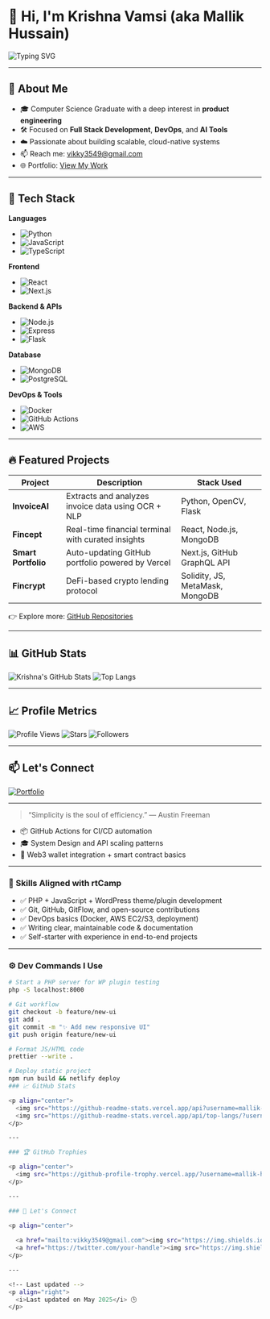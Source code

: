 # 👋 Hi, I'm Krishna Vamsi (aka Mallik Hussain)

![Typing SVG](https://readme-typing-svg.demolab.com?font=Fira+Code&size=22&pause=1000&center=true&vCenter=true&width=700&lines=Engineer+%7C+Problem+Solver+%7C+Tech+Explorer;Building+impactful+products+with+clean+code;Learning+relentlessly%2C+shipping+consistently)

---

## 🚀 About Me

- 🎓 Computer Science Graduate with a deep interest in **product engineering**
- 🛠 Focused on **Full Stack Development**, **DevOps**, and **AI Tools**
- ☁️ Passionate about building scalable, cloud-native systems
- 📫 Reach me: [vikky3549@gmail.com](mailto:vikky3549@gmail.com)
- 🌐 Portfolio: [View My Work](https://vikky3549.wixsite.com/my-site-1)

---

## 🧠 Tech Stack

**Languages**
- ![Python](https://img.shields.io/badge/-Python-3776AB?style=flat&logo=python&logoColor=white)
- ![JavaScript](https://img.shields.io/badge/-JavaScript-F7DF1E?style=flat&logo=javascript&logoColor=black)
- ![TypeScript](https://img.shields.io/badge/-TypeScript-3178C6?style=flat&logo=typescript&logoColor=white)

**Frontend**
- ![React](https://img.shields.io/badge/-React-61DAFB?style=flat&logo=react&logoColor=black)
- ![Next.js](https://img.shields.io/badge/-Next.js-000000?style=flat&logo=next.js)

**Backend & APIs**
- ![Node.js](https://img.shields.io/badge/-Node.js-339933?style=flat&logo=node.js&logoColor=white)
- ![Express](https://img.shields.io/badge/-Express.js-000000?style=flat&logo=express&logoColor=white)
- ![Flask](https://img.shields.io/badge/-Flask-000000?style=flat&logo=flask)

**Database**
- ![MongoDB](https://img.shields.io/badge/-MongoDB-4EA94B?style=flat&logo=mongodb&logoColor=white)
- ![PostgreSQL](https://img.shields.io/badge/-PostgreSQL-336791?style=flat&logo=postgresql&logoColor=white)

**DevOps & Tools**
- ![Docker](https://img.shields.io/badge/-Docker-2496ED?style=flat&logo=docker&logoColor=white)
- ![GitHub Actions](https://img.shields.io/badge/-GitHub%20Actions-2088FF?style=flat&logo=github-actions&logoColor=white)
- ![AWS](https://img.shields.io/badge/-AWS-232F3E?style=flat&logo=amazon-aws)

---

## 🔥 Featured Projects

| Project         | Description                                                        | Stack Used                      |
|----------------|--------------------------------------------------------------------|---------------------------------|
| **InvoiceAI**   | Extracts and analyzes invoice data using OCR + NLP                | Python, OpenCV, Flask           |
| **Fincept**     | Real-time financial terminal with curated insights                | React, Node.js, MongoDB         |
| **Smart Portfolio** | Auto-updating GitHub portfolio powered by Vercel               | Next.js, GitHub GraphQL API     |
| **Fincrypt**    | DeFi-based crypto lending protocol                                 | Solidity, JS, MetaMask, MongoDB |

👉 Explore more: [GitHub Repositories](https://github.com/mallik-hussain?tab=repositories)

---

## 📊 GitHub Stats

![Krishna's GitHub Stats](https://github-readme-stats.vercel.app/api?username=mallik-hussain&show_icons=true&theme=radical&hide_border=true)
![Top Langs](https://github-readme-stats.vercel.app/api/top-langs/?username=mallik-hussain&layout=compact&theme=radical)

---

## 📈 Profile Metrics

![Profile Views](https://komarev.com/ghpvc/?username=mallik-hussain&style=flat)
![Stars](https://img.shields.io/github/stars/mallik-hussain?style=social)
![Followers](https://img.shields.io/github/followers/mallik-hussain?label=Follow&style=social)

---

## 📫 Let's Connect


[![Portfolio](https://img.shields.io/badge/-My%20Portfolio-informational?style=flat&logo=web&logoColor=white&color=0abde3)](https://vikky3549.wixsite.com/my-site-1)

---

> “Simplicity is the soul of efficiency.” — Austin Freeman
- 📦 GitHub Actions for CI/CD automation
- 🎓 System Design and API scaling patterns
- 🔐 Web3 wallet integration + smart contract basics

---

### 💼 Skills Aligned with rtCamp

- ✅ PHP + JavaScript + WordPress theme/plugin development
- ✅ Git, GitHub, GitFlow, and open-source contributions
- ✅ DevOps basics (Docker, AWS EC2/S3, deployment)
- ✅ Writing clear, maintainable code & documentation
- ✅ Self-starter with experience in end-to-end projects

---

### ⚙️ Dev Commands I Use

```bash
# Start a PHP server for WP plugin testing
php -S localhost:8000

# Git workflow
git checkout -b feature/new-ui
git add .
git commit -m "✨ Add new responsive UI"
git push origin feature/new-ui

# Format JS/HTML code
prettier --write .

# Deploy static project
npm run build && netlify deploy
### 📈 GitHub Stats

<p align="center">
  <img src="https://github-readme-stats.vercel.app/api?username=mallik-hussain&show_icons=true&theme=tokyonight" height="165"/>
  <img src="https://github-readme-stats.vercel.app/api/top-langs/?username=mallik-hussain&layout=compact&theme=tokyonight" height="165"/>
</p>

---

### 🏆 GitHub Trophies

<p align="center">
  <img src="https://github-profile-trophy.vercel.app/?username=mallik-hussain&theme=dracula&row=1&column=6" />
</p>

---

### 📍 Let's Connect

<p align="center">
  
  <a href="mailto:vikky3549@gmail.com"><img src="https://img.shields.io/badge/Email-red?style=for-the-badge&logo=gmail&logoColor=white"/></a>
  <a href="https://twitter.com/your-handle"><img src="https://img.shields.io/badge/Twitter-black?style=for-the-badge&logo=twitter&logoColor=white"/></a>
</p>

---

<!-- Last updated -->
<p align="right">
  <i>Last updated on May 2025</i> 🕒
</p>
